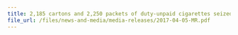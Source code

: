 ```yaml
---
title: 2,185 cartons and 2,250 packets of duty-unpaid cigarettes seized 
file_url: /files/news-and-media/media-releases/2017-04-05-MR.pdf
---
```

